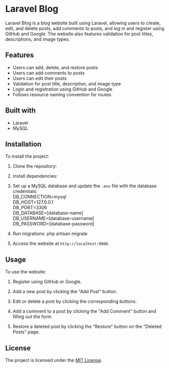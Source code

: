 # Laravel Blog

Laravel Blog is a blog website built using Laravel, allowing users to create, edit, and delete posts, add comments to posts, and log in and register using GitHub and Google. The website also features validation for post titles, descriptions, and image types.

## Features

- Users can add, delete, and restore posts
- Users can add comments to posts
- Users can edit their posts
- Validation for post title, description, and image type
- Login and registration using GitHub and Google
- Follows resource naming convention for routes

## Built with

- Laravel
- MySQL

## Installation

To install the project:

1. Clone the repository:

2. Install dependencies:

3. Set up a MySQL database and update the `.env` file with the database credentials:<br>
DB_CONNECTION=mysql<br>
DB_HOST=127.0.0.1<br>
DB_PORT=3306<br>
DB_DATABASE=[database-name]<br>
DB_USERNAME=[database-username]<br>
DB_PASSWORD=[database-password]<br>

4. Run migrations:
php artisan migrate

6. Access the website at `http://localhost:8000`.

## Usage

To use the website:

1. Register using GitHub or Google.

2. Add a new post by clicking the "Add Post" button.

3. Edit or delete a post by clicking the corresponding buttons.

4. Add a comment to a post by clicking the "Add Comment" button and filling out the form.

5. Restore a deleted post by clicking the "Restore" button on the "Deleted Posts" page.

## License

The project is licensed under the [MIT License](https://opensource.org/licenses/MIT).





